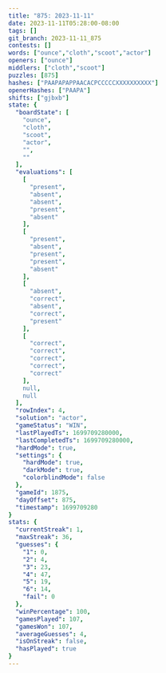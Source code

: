 ```yaml
---
title: "875: 2023-11-11"
date: 2023-11-11T05:28:00-08:00
tags: []
git_branch: 2023-11-11_875
contests: []
words: ["ounce","cloth","scoot","actor"]
openers: ["ounce"]
middlers: ["cloth","scoot"]
puzzles: [875]
hashes: ["PAAPAPAPPAACACPCCCCCXXXXXXXXXX"]
openerHashes: ["PAAPA"]
shifts: ["gjbxb"]
state: {
  "boardState": [
    "ounce",
    "cloth",
    "scoot",
    "actor",
    "",
    ""
  ],
  "evaluations": [
    [
      "present",
      "absent",
      "absent",
      "present",
      "absent"
    ],
    [
      "present",
      "absent",
      "present",
      "present",
      "absent"
    ],
    [
      "absent",
      "correct",
      "absent",
      "correct",
      "present"
    ],
    [
      "correct",
      "correct",
      "correct",
      "correct",
      "correct"
    ],
    null,
    null
  ],
  "rowIndex": 4,
  "solution": "actor",
  "gameStatus": "WIN",
  "lastPlayedTs": 1699709280000,
  "lastCompletedTs": 1699709280000,
  "hardMode": true,
  "settings": {
    "hardMode": true,
    "darkMode": true,
    "colorblindMode": false
  },
  "gameId": 1875,
  "dayOffset": 875,
  "timestamp": 1699709280
}
stats: {
  "currentStreak": 1,
  "maxStreak": 36,
  "guesses": {
    "1": 0,
    "2": 4,
    "3": 23,
    "4": 47,
    "5": 19,
    "6": 14,
    "fail": 0
  },
  "winPercentage": 100,
  "gamesPlayed": 107,
  "gamesWon": 107,
  "averageGuesses": 4,
  "isOnStreak": false,
  "hasPlayed": true
}
---
```

<!-- more -->
